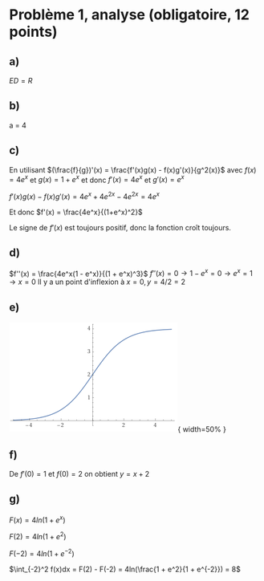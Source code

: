 # Problème 1, analyse (obligatoire, 12 points)
## a)
$ED = R$

## b)
a = 4

## c)
En utilisant $(\frac{f}{g})'(x) = \frac{f'(x)g(x) - f(x)g'(x)}{g^2(x)}$
avec $f(x) = 4e^x$ et $g(x) = 1 + e^x$ et donc $f'(x) = 4e^x$ et $g'(x) = e^x$

$f'(x)g(x) - f(x)g'(x) = 4e^x + 4e^{2x} - 4e^{2x} = 4e^x$

Et donc $f'(x) = \frac{4e^x}{(1+e^x)^2}$ 

Le signe de $f'(x)$ est toujours positif, donc la fonction croît toujours.

## d)
$f''(x) = \frac{4e^x(1 - e^x)}{(1 + e^x)^3}$
$f''(x) = 0 \rightarrow 1 - e^x = 0 \rightarrow e^x = 1 \rightarrow x = 0$
Il y a un point d'inflexion à $x = 0, y = 4/2 = 2$

## e)
![Problème 1](pictures/2020a_pb1.png){ width=50% }

## f)
De $f'(0) = 1$ et $f(0) = 2$ on obtient $y = x + 2$

## g)
$F(x) = 4ln(1 + e^x)$

$F(2) = 4ln(1 + e^2)$

$F(-2) = 4ln(1 + e^{-2})$

$\int_{-2}^2 f(x)dx = F(2) - F(-2) = 4ln(\frac{1 + e^2}{1 + e^{-2}}) = 8$

